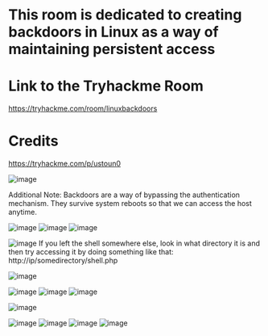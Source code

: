 # This room is dedicated to creating backdoors in Linux as a way of maintaining persistent access
# Link to the Tryhackme Room
https://tryhackme.com/room/linuxbackdoors

# Credits

https://tryhackme.com/p/ustoun0

![image](https://github.com/benichi2022/securewriteup-tryhackme/assets/113864743/7364cce8-64a8-4356-8c07-30e7b036d2d9)

Additional Note: Backdoors are a way of bypassing the authentication mechanism. They survive system reboots so that we can access the host anytime.

![image](https://github.com/benichi2022/securewriteup-tryhackme/assets/113864743/24d45165-2129-4d08-b8bc-e7b9248925fb)
![image](https://github.com/benichi2022/securewriteup-tryhackme/assets/113864743/77317724-01f9-4a8a-8c50-316ca3355a6a)
![image](https://github.com/benichi2022/securewriteup-tryhackme/assets/113864743/f8debe5b-9f11-4ec6-ab7a-f7e3e96641cf)

![image](https://github.com/benichi2022/securewriteup-tryhackme/assets/113864743/7599f18f-882f-40f5-b52c-2befe6809884)
If you left the shell somewhere else, look in what directory it is and then try accessing it by doing something like that: http://ip/somedirectory/shell.php

![image](https://github.com/benichi2022/securewriteup-tryhackme/assets/113864743/573c0c57-f88a-4910-963f-181bc7e1d7a3)

![image](https://github.com/benichi2022/securewriteup-tryhackme/assets/113864743/5db0a10d-fb6e-4626-a383-4c3545813eeb)
![image](https://github.com/benichi2022/securewriteup-tryhackme/assets/113864743/abb4c775-bdce-4e53-911d-0433d5868408)
![image](https://github.com/benichi2022/securewriteup-tryhackme/assets/113864743/8bb8e917-2a98-4a61-adc8-4481c0b16489)

![image](https://github.com/benichi2022/securewriteup-tryhackme/assets/113864743/9e12e837-d2ba-4586-901d-e17da7011aa2)

![image](https://github.com/benichi2022/securewriteup-tryhackme/assets/113864743/ce2ac5d0-f26b-41fb-8eed-60d3702d2a58)
![image](https://github.com/benichi2022/securewriteup-tryhackme/assets/113864743/9d302546-00b1-4799-a098-6a93760decd5)
![image](https://github.com/benichi2022/securewriteup-tryhackme/assets/113864743/d0dbe3a6-ae28-4965-bd38-5b0043992c12)
![image](https://github.com/benichi2022/securewriteup-tryhackme/assets/113864743/65ce13c5-cfca-4523-82a1-71a3ddcb64fc)

